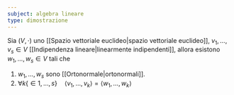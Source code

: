 ```yaml
---
subject: algebra lineare
type: dimostrazione
---
```

Sia $(V,\cdot)$ uno [[Spazio vettoriale euclideo|spazio vettoriale euclideo]], $v_1,\dots,v_s\in V$ [[Indipendenza lineare|linearmente indipendenti]], allora esistono $w_1,\dots,w_s\in V$ tali che
1. $w_1,\dots,w_s$ sono [[Ortonormale|ortonormali]].
2. $\forall k\{\in1,\dots,s\}\quad\langle v_1,\dots,v_k\rangle=\langle w_1,\dots,w_k\rangle$